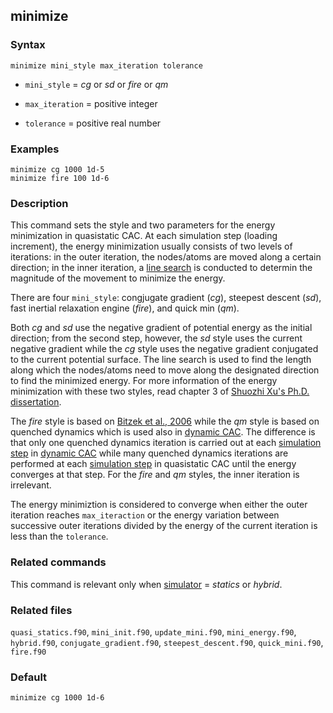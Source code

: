 ## minimize

### Syntax

	minimize mini_style max_iteration tolerance

* `mini_style` = _cg_ or _sd_ or _fire_ or _qm_

* `max_iteration` = positive integer

* `tolerance` = positive real number

### Examples

	minimize cg 1000 1d-5
	minimize fire 100 1d-6

### Description

This command sets the style and two parameters for the energy minimization in quasistatic CAC. At each simulation step (loading increment), the energy minimization usually consists of two levels of iterations: in the outer iteration, the nodes/atoms are moved along a certain direction; in the inner iteration, a [line search](https://en.wikipedia.org/wiki/Line_search) is conducted to determin the magnitude of the movement to minimize the energy.

There are four `mini_style`: congjugate gradient (_cg_), steepest descent (_sd_), fast inertial relaxation engine (_fire_), and quick min (_qm_).

Both _cg_ and _sd_ use the negative gradient of potential energy as the initial direction; from the second step, however, the _sd_ style uses the current negative gradient while the _cg_ style uses the negative gradient conjugated to the current potential surface. The line search is used to find the length along which the nodes/atoms need to move along the designated direction to find the minimized energy. For more information of the energy minimization with these two styles, read chapter 3 of [Shuozhi Xu's Ph.D. dissertation](https://smartech.gatech.edu/handle/1853/56314).

The _fire_ style is based on [Bitzek et al., 2006](http://dx.doi.org/10.1103/PhysRevLett.97.170201) while the _qm_ style is based on quenched dynamics which is used also in [dynamic CAC](dynamics.md). The difference is that only one quenched dynamics iteration is carried out at each [simulation step](run.md) in [dynamic CAC](dynamics.md) while many quenched dynamics iterations are performed at each [simulation step](run.md) in quasistatic CAC until the energy converges at that step. For the _fire_ and _qm_ styles, the inner iteration is irrelevant.

The energy minimiztion is considered to converge when either the outer iteration reaches `max_iteraction` or the energy variation between successive outer iterations divided by the energy of the current iteration is less than the `tolerance`.

### Related commands

This command is relevant only when [simulator](simulator.md) = _statics_ or _hybrid_.

### Related files

`quasi_statics.f90`, `mini_init.f90`, `update_mini.f90`, `mini_energy.f90`, `hybrid.f90`, `conjugate_gradient.f90`, `steepest_descent.f90`, `quick_mini.f90`, `fire.f90`

### Default

	minimize cg 1000 1d-6